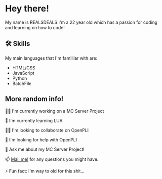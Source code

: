 # Hey there!

My name is REALSDEALS
I'm a 22 year old which has a passion for coding and learning on how to code!

## 🛠 Skills

My main languages that I'm familliar with are:

- HTML/CSS
- JavaScript
- Python
- BatchFile

## More random info!

👩‍💻 I'm currently working on a MC Server Project

🧠 I'm currently learning LUA

👯‍♀️ I'm looking to collaborate on OpenPLI

🤔 I'm looking for help with OpenPLI

💬 Ask me about my MC Server Project!

📫 [Mail me!](mailto:realsdeals@gmail.com?subject=Question% "Question?") for any questions you might have.

⚡️ Fun fact: I'm way to old for this shit...

